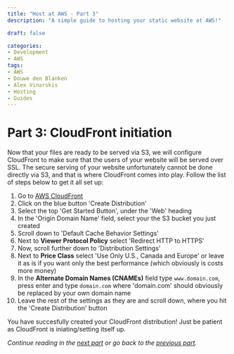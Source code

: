 ```yaml
---
title: "Host at AWS - Part 3"
description: "A simple guide to hosting your static website at AWS!"

draft: false

categories:
- Development
- AWS
tags:
- AWS
- Douwe den Blanken
- Alex Vinarskis
- Hosting
- Guides
---
```


# Part 3: CloudFront initiation

Now that your files are ready to be served via S3, we will configure CloudFront to make sure that the users of your website will be served over SSL. The secure serving of your website unfortunately cannot be done directly via S3, and that is where CloudFront comes into play. Follow the list of steps below to get it all set up:

1. Go to [AWS CloudFront](https://console.aws.amazon.com/cloudfront/home)
2. Click on the blue button 'Create Distribution'
3. Select the top 'Get Started Button', under the 'Web' heading
4. In the 'Origin Domain Name' field, select your the S3 bucket you just created
5. Scroll down to 'Default Cache Behavior Settings'
6. Next to **Viewer Protocol Policy** select 'Redirect HTTP to HTTPS'
7. Now, scroll further down to 'Distribution Settings'
8. Next to **Price Class** select 'Use Only U.S., Canada and Europe' or leave it as is if you want only the best performance (which obviously is costs more money)
9. In the **Alternate Domain Names (CNAMEs)** field type `www.domain.com`, press enter and type `domain.com` where 'domain.com' should obviously be replaced by your own domain name
10. Leave the rest of the settings as they are and scroll down, where you hit the 'Create Distribution' button

You have succesfully created your CloudFront distribution! Just be patient as CloudFront is iniating/setting itself up.

*Continue reading in the [next part](/parts/host-at-aws/4/) or go back to the [previous part](/parts/host-at-aws/2/).*